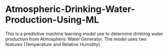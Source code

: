 # Atmospheric-Drinking-Water-Production-Using-ML
This is a predictive machine learning model use to determine drinking water production from Atmospheric Water Generator. The model uses two features (Temperature and Relative Humidity).
#
